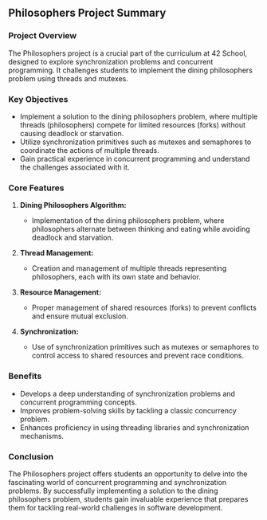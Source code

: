 ## Philosophers Project Summary

### Project Overview

The Philosophers project is a crucial part of the curriculum at 42 School, designed to explore synchronization problems and concurrent programming. It challenges students to implement the dining philosophers problem using threads and mutexes.

### Key Objectives

- Implement a solution to the dining philosophers problem, where multiple threads (philosophers) compete for limited resources (forks) without causing deadlock or starvation.
- Utilize synchronization primitives such as mutexes and semaphores to coordinate the actions of multiple threads.
- Gain practical experience in concurrent programming and understand the challenges associated with it.

### Core Features

1. **Dining Philosophers Algorithm:**
   - Implementation of the dining philosophers problem, where philosophers alternate between thinking and eating while avoiding deadlock and starvation.

2. **Thread Management:**
   - Creation and management of multiple threads representing philosophers, each with its own state and behavior.

3. **Resource Management:**
   - Proper management of shared resources (forks) to prevent conflicts and ensure mutual exclusion.

4. **Synchronization:**
   - Use of synchronization primitives such as mutexes or semaphores to control access to shared resources and prevent race conditions.

### Benefits

- Develops a deep understanding of synchronization problems and concurrent programming concepts.
- Improves problem-solving skills by tackling a classic concurrency problem.
- Enhances proficiency in using threading libraries and synchronization mechanisms.

### Conclusion

The Philosophers project offers students an opportunity to delve into the fascinating world of concurrent programming and synchronization problems. By successfully implementing a solution to the dining philosophers problem, students gain invaluable experience that prepares them for tackling real-world challenges in software development.
